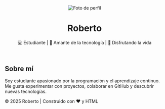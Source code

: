 <!DOCTYPE html>
<html lang="es">
<head>
  <meta charset="UTF-8">
  <meta name="viewport" content="width=device-width, initial-scale=1.0">
  <title>Mi Perfil</title>
</head>
<body>
  <header>
    <img src="https://avatars.githubusercontent.com/u/9919?s=200&v=4" alt="Foto de perfil">
    <h1>Roberto</h1>
    <p>💻 Estudiante | 🚀 Amante de la tecnología | 🎉 Disfrutando la vida</p>
  </header>

  <section>
    <h2>Sobre mí</h2>
    <p>
      Soy estudiante apasionado por la programación y el aprendizaje continuo.
      Me gusta experimentar con proyectos, colaborar en GitHub y descubrir nuevas tecnologías.
    </p>
  </section>

  <footer>
    © 2025 Roberto | Construido con ❤️ y HTML
  </footer>
</body>
</html>

